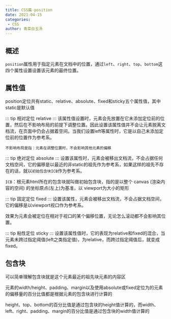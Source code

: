 ```yaml
---
title: CSS篇-position
date: 2021-04-15
categories:
 - CSS
author: 青菜白玉汤
---
```


## 概述
`position`属性用于指定元素在文档中的位置，通过`left`、`right`、`top`、`bottom`这四个属性设置设置该元素的最终位置。

## 属性值
position定位共有static、relative、absolute、fixed和sticky五个属性值，其中static是默认值

::: tip
相对定位 relative
:::
该属性值设置时，元素会先放置在它未添加定位前的位置，然后在不影响布局的前提下调整位置。因此设置该属性值并不会让元素脱离文档流，在页面中仍会占据着空间。当我们设置left等属性时，它是以自己未添加定位前的位置作为参考系。

`不影响布局是指：元素在调整位置时，不会影响其他元素的偏移`

::: tip
绝对定位 absolute
:::
设置该属性时，元素会被移出文档流，不会占据任何文档空间，它的偏移是以最近的非static的祖先作为参考系，如果这样的祖先不存在的话，就以`初始包含块ICB`作为参考系。

`ICB`：根元素html所在的包含块就叫做初始包含块，指的是以整个 canvas (渲染内容的空间) 的坐标原点(左上)为基准，以 viewport为大小的矩形

::: tip
固定定位 fixed
:::
设置该属性，元素会被移出文档流，不会占据文档空间，它的偏移是以viewport视口作为参考系。

效果为元素会被定位在相对于视口的某个偏移位置，无论怎么滚动都不会影响其位置。

::: tip
粘性定位 sticky
:::
设置该属性值时，它的表现为relative和fixed的混合，当元素未跨过指定阈值(left之类指定值)，为relative，而跨过指定阈值后，就变成fixed。

## 包含块
可以简单理解包含块就是这个元素最近的祖先块元素的内容区

元素的width/height、padding、margin以及使用absolute或fixed定位为的元素的偏移量的百分比值都是根据元素的包含块进行计算的

height、top、bottom的百分比值是通过包含块的height值计算的，而width、left、right、padding、margin的百分比值是通过包含块的width值计算的